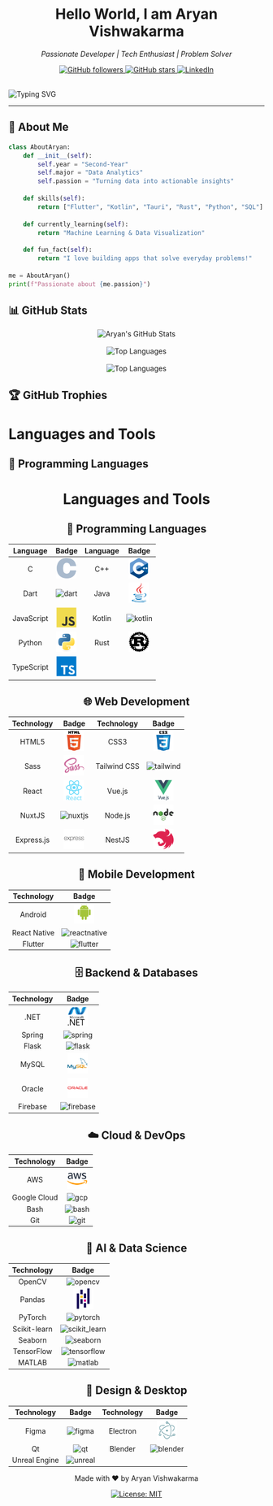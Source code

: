 <!-- added name -->
<div align="center">

# Hello World, I am Aryan Vishwakarma
<p>
    <em>
      Passionate Developer | Tech Enthusiast | Problem Solver
    </em>
  </p>

  <!-- add badges tags -->
<div align = "center">
  <a href="https://github.com/Aryan-202">
    <img src="https://img.shields.io/github/followers/Aryan-202?style=social" alt="GitHub followers" />
  </a>
  <a href="https://github.com/Aryan-202/Aryan-202">
    <img src="https://img.shields.io/github/stars/Aryan-202/Aryan-202?style=social" alt="GitHub stars" />
  </a>
  <a href="https://www.linkedin.com/in/aryan-vishwakarma-387927321/">
    <img src="https://img.shields.io/badge/LinkedIn-Profile-blue?style=social&logo=linkedin" alt="LinkedIn" />
  </a>
</div>

</div>

<br/>

<!-- text animation -->


![Typing SVG](https://readme-typing-svg.demolab.com?font=Fira+Code&pause=1000&width=435&lines=Welcome+to+my+GitHub!;Developer.+Problem+Solver.+Learner.;Code.+Coffee.+Repeat.;Student+by+day%2C+developer+by+night.+;Data+Analyst+%F0%9F%93%8A+%26+App+Developer+%F0%9F%93%B1;Android+%F0%9F%A4%96+%2B+Desktop+%F0%9F%96%A5%EF%B8%8F+%3D+%E2%9D%A4%EF%B8%8F;Data+%F0%9F%93%8A+%7C+Dev+%F0%9F%92%BB;%2F%2F+TODO%3A+Build+awesome+stuff+%E2%9A%A1)

---



## 🧠 About Me

```python
class AboutAryan:
    def __init__(self):
        self.year = "Second-Year"
        self.major = "Data Analytics"
        self.passion = "Turning data into actionable insights"
        
    def skills(self):
        return ["Flutter", "Kotlin", "Tauri", "Rust", "Python", "SQL"]
    
    def currently_learning(self):
        return "Machine Learning & Data Visualization"
        
    def fun_fact(self):
        return "I love building apps that solve everyday problems!"
        
me = AboutAryan()
print(f"Passionate about {me.passion}")
```


<!-- github stats -->
## 📊 GitHub Stats

<div align="center">
  <img src="https://github-readme-stats.vercel.app/api?username=Aryan-202&show_icons=true&hide_title=true&count_private=true&theme=radical&hide=prs" alt="Aryan's GitHub Stats" />
</div>
<br/>

<div align="center">
  <img src="https://github-readme-stats.vercel.app/api/top-langs/?username=Aryan-202&layout=compact&theme=radical&langs_count=8&hide=html,css" alt="Top Languages" />
</div>

<br/>

<div align="center">
    <img src="https://nirzak-streak-stats.vercel.app/?user=Aryan-202&theme=dark&hide_border=false" alt="Top Languages" />
</div>


<!-- github trophies -->
## 🏆 GitHub Trophies

# Languages and Tools

## 🎯 Programming Languages

<div align="center">

# Languages and Tools

## 🎯 Programming Languages

<div align="center">

| Language | Badge | Language | Badge |
|:--------:|:-----:|:--------:|:-----:|
| C | <img src="https://raw.githubusercontent.com/devicons/devicon/master/icons/c/c-original.svg" alt="c" width="40" height="40"/> | C++ | <img src="https://raw.githubusercontent.com/devicons/devicon/master/icons/cplusplus/cplusplus-original.svg" alt="cplusplus" width="40" height="40"/> |
| Dart | <img src="https://www.vectorlogo.zone/logos/dartlang/dartlang-icon.svg" alt="dart" width="40" height="40"/> | Java | <img src="https://raw.githubusercontent.com/devicons/devicon/master/icons/java/java-original.svg" alt="java" width="40" height="40"/> |
| JavaScript | <img src="https://raw.githubusercontent.com/devicons/devicon/master/icons/javascript/javascript-original.svg" alt="javascript" width="40" height="40"/> | Kotlin | <img src="https://www.vectorlogo.zone/logos/kotlinlang/kotlinlang-icon.svg" alt="kotlin" width="40" height="40"/> |
| Python | <img src="https://raw.githubusercontent.com/devicons/devicon/master/icons/python/python-original.svg" alt="python" width="40" height="40"/> | Rust | <img src="https://raw.githubusercontent.com/devicons/devicon/master/icons/rust/rust-plain.svg" alt="rust" width="40" height="40"/> |
| TypeScript | <img src="https://raw.githubusercontent.com/devicons/devicon/master/icons/typescript/typescript-original.svg" alt="typescript" width="40" height="40"/> |  |  |

</div>

## 🌐 Web Development

<div align="center">

| Technology | Badge | Technology | Badge |
|:----------:|:-----:|:----------:|:-----:|
| HTML5 | <img src="https://raw.githubusercontent.com/devicons/devicon/master/icons/html5/html5-original-wordmark.svg" alt="html5" width="40" height="40"/> | CSS3 | <img src="https://raw.githubusercontent.com/devicons/devicon/master/icons/css3/css3-original-wordmark.svg" alt="css3" width="40" height="40"/> |
| Sass | <img src="https://raw.githubusercontent.com/devicons/devicon/master/icons/sass/sass-original.svg" alt="sass" width="40" height="40"/> | Tailwind CSS | <img src="https://www.vectorlogo.zone/logos/tailwindcss/tailwindcss-icon.svg" alt="tailwind" width="40" height="40"/> |
| React | <img src="https://raw.githubusercontent.com/devicons/devicon/master/icons/react/react-original-wordmark.svg" alt="react" width="40" height="40"/> | Vue.js | <img src="https://raw.githubusercontent.com/devicons/devicon/master/icons/vuejs/vuejs-original-wordmark.svg" alt="vuejs" width="40" height="40"/> |
| NuxtJS | <img src="https://www.vectorlogo.zone/logos/nuxtjs/nuxtjs-icon.svg" alt="nuxtjs" width="40" height="40"/> | Node.js | <img src="https://raw.githubusercontent.com/devicons/devicon/master/icons/nodejs/nodejs-original-wordmark.svg" alt="nodejs" width="40" height="40"/> |
| Express.js | <img src="https://raw.githubusercontent.com/devicons/devicon/master/icons/express/express-original-wordmark.svg" alt="express" width="40" height="40"/> | NestJS | <img src="https://raw.githubusercontent.com/devicons/devicon/master/icons/nestjs/nestjs-plain.svg" alt="nestjs" width="40" height="40"/> |

</div>

## 📱 Mobile Development

<div align="center">

| Technology | Badge |
|:----------:|:-----:|
| Android | <img src="https://raw.githubusercontent.com/devicons/devicon/master/icons/android/android-original-wordmark.svg" alt="android" width="40" height="40"/> |
| React Native | <img src="https://reactnative.dev/img/header_logo.svg" alt="reactnative" width="40" height="40"/> |
| Flutter | <img src="https://www.vectorlogo.zone/logos/flutterio/flutterio-icon.svg" alt="flutter" width="40" height="40"/> |

</div>

## 🗄️ Backend & Databases

<div align="center">

| Technology | Badge |
|:----------:|:-----:|
| .NET | <img src="https://raw.githubusercontent.com/devicons/devicon/master/icons/dot-net/dot-net-original-wordmark.svg" alt="dotnet" width="40" height="40"/> |
| Spring | <img src="https://www.vectorlogo.zone/logos/springio/springio-icon.svg" alt="spring" width="40" height="40"/> |
| Flask | <img src="https://www.vectorlogo.zone/logos/pocoo_flask/pocoo_flask-icon.svg" alt="flask" width="40" height="40"/> |
| MySQL | <img src="https://raw.githubusercontent.com/devicons/devicon/master/icons/mysql/mysql-original-wordmark.svg" alt="mysql" width="40" height="40"/> |
| Oracle | <img src="https://raw.githubusercontent.com/devicons/devicon/master/icons/oracle/oracle-original.svg" alt="oracle" width="40" height="40"/> |
| Firebase | <img src="https://www.vectorlogo.zone/logos/firebase/firebase-icon.svg" alt="firebase" width="40" height="40"/> |

</div>

## ☁️ Cloud & DevOps

<div align="center">

| Technology | Badge |
|:----------:|:-----:|
| AWS | <img src="https://raw.githubusercontent.com/devicons/devicon/master/icons/amazonwebservices/amazonwebservices-original-wordmark.svg" alt="aws" width="40" height="40"/> |
| Google Cloud | <img src="https://www.vectorlogo.zone/logos/google_cloud/google_cloud-icon.svg" alt="gcp" width="40" height="40"/> |
| Bash | <img src="https://www.vectorlogo.zone/logos/gnu_bash/gnu_bash-icon.svg" alt="bash" width="40" height="40"/> |
| Git | <img src="https://www.vectorlogo.zone/logos/git-scm/git-scm-icon.svg" alt="git" width="40" height="40"/> |

</div>

## 🤖 AI & Data Science

<div align="center">

| Technology | Badge |
|:----------:|:-----:|
| OpenCV | <img src="https://www.vectorlogo.zone/logos/opencv/opencv-icon.svg" alt="opencv" width="40" height="40"/> |
| Pandas | <img src="https://raw.githubusercontent.com/devicons/devicon/2ae2a900d2f041da66e950e4d48052658d850630/icons/pandas/pandas-original.svg" alt="pandas" width="40" height="40"/> |
| PyTorch | <img src="https://www.vectorlogo.zone/logos/pytorch/pytorch-icon.svg" alt="pytorch" width="40" height="40"/> |
| Scikit-learn | <img src="https://upload.wikimedia.org/wikipedia/commons/0/05/Scikit_learn_logo_small.svg" alt="scikit_learn" width="40" height="40"/> |
| Seaborn | <img src="https://seaborn.pydata.org/_images/logo-mark-lightbg.svg" alt="seaborn" width="40" height="40"/> |
| TensorFlow | <img src="https://www.vectorlogo.zone/logos/tensorflow/tensorflow-icon.svg" alt="tensorflow" width="40" height="40"/> |
| MATLAB | <img src="https://upload.wikimedia.org/wikipedia/commons/2/21/Matlab_Logo.png" alt="matlab" width="40" height="40"/> |

</div>

## 🎨 Design & Desktop

<div align="center">

| Technology | Badge | Technology | Badge |
|:----------:|:-----:|:----------:|:-----:|
| Figma | <img src="https://www.vectorlogo.zone/logos/figma/figma-icon.svg" alt="figma" width="40" height="40"/> | Electron | <img src="https://raw.githubusercontent.com/devicons/devicon/master/icons/electron/electron-original.svg" alt="electron" width="40" height="40"/> |
| Qt | <img src="https://upload.wikimedia.org/wikipedia/commons/0/0b/Qt_logo_2016.svg" alt="qt" width="40" height="40"/> | Blender | <img src="https://download.blender.org/branding/community/blender_community_badge_white.svg" alt="blender" width="40" height="40"/> |
| Unreal Engine | <img src="https://raw.githubusercontent.com/kenangundogan/fontisto/036b7eca71aab1bef8e6a0518f7329f13ed62f6b/icons/svg/brand/unreal-engine.svg" alt="unreal" width="40" height="40"/> |  |  |

</div>

<!-- footer -->

<div align="center">
  <p>
    Made with ❤️ by Aryan Vishwakarma
  </p>
  <!-- mit licence link -->
  <p>
    <a href="https://opensource.org/licenses/MIT">
      <img src="https://cdn.prod.website-files.com/5e0f1144930a8bc8aace526c/65dd9eb5aaca434fac4f1c34_License-MIT-blue.svg" alt="License: MIT" />
    </a>
  </p>
</div>
